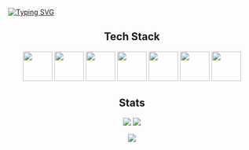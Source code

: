 <!-- [![MasterHead](https://dsm01pap002files.storage.live.com/y4m1irR1TmVQJMP2Ut_QxFfCpO-Xmtu9qDl8ODVeyyPV8-rmBZYFofaod-Q-D_YclAyoIv-k8PS92A0voIPfserjpYXKePF2yPpX7IXAFaodabeZA-vhc7dB_qmsTNnfWKOZUFMrJtcoUYPOYd53gMIBSaBjzFsG9FvbEawOp3dZpEQi-hpL-z5QwXTphPjOM3Y?width=1483&height=419&cropmode=none)](https://github.com/felipeospina21) -->

[![Typing SVG](https://readme-typing-svg.herokuapp.com?size=40&color=D93B7D&center=true&vCenter=true&multiline=true&width=800&height=150&lines=Hello%2C+I'm+Felipe+Ospina;Web+Developer)](https://git.io/typing-svg)

<h2 align="center">Tech Stack</h2>
<p align="center">
  <img src="https://www.vectorlogo.zone/logos/reactjs/reactjs-icon.svg" width="60">
  <img src="https://github.com/detain/svg-logos/blob/master/svg/redux.svg" width="60">
  <img src="https://www.vectorlogo.zone/logos/sass-lang/sass-lang-icon.svg" width="60">
  <img src="https://www.vectorlogo.zone/logos/nodejs/nodejs-icon.svg" width="60">
  <img src="https://www.vectorlogo.zone/logos/expressjs/expressjs-icon.svg" width="60">
  <img src="https://www.vectorlogo.zone/logos/mongodb/mongodb-icon.svg" width="60">
  <img src="https://www.vectorlogo.zone/logos/typescriptlang/typescriptlang-icon.svg" width="60">
 </p>

<h2 align="center">Stats</h2>
<p align = "center">
  <img  src = "https://github-readme-stats.vercel.app/api?username=felipeospina21&show_icons=true&theme=radical&count_private=true&line_height=33.5&hide_border=true">
  <img  src = "https://github-readme-stats.vercel.app/api/top-langs/?username=felipeospina21&hide=vba&theme=radical&langs_count=4&card_width=510&hide_border=true">
</p>
<p align="center">
  <img src="https://github-readme-streak-stats.herokuapp.com?user=felipeospina21&theme=radical&hide_border=true">
<!-- [![GitHub Streak](https://github-readme-streak-stats.herokuapp.com?user=felipeospina21&theme=radical&hide_border=true)](https://git.io/streak-stats) -->
</p>
<!--
**felipeospina21/felipeospina21** is a ✨ _special_ ✨ repository because its `README.md` (this file) appears on your GitHub profile.

Here are some ideas to get you started:

- 🔭 I’m currently working on ...
- 🌱 I’m currently learning ...
- 👯 I’m looking to collaborate on ...
- 🤔 I’m looking for help with ...
- 💬 Ask me about ...
- 📫 How to reach me: ...
- 😄 Pronouns: ...
- ⚡ Fun fact: ...
-->
